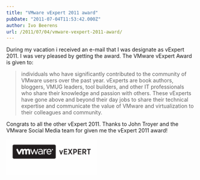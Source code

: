 ```yaml
---
title: "VMware vExpert 2011 award"
pubDate: "2011-07-04T11:53:42.000Z"
author: Ivo Beerens
url: /2011/07/04/vmware-vexpert-2011-award/
---
```


During my vacation i received an e-mail that I was designate as vExpert 2011. I was very pleased by getting the award. The VMware vExpert Award is given to:

> individuals who have significantly contributed to the community of VMware users over the past year. vExperts are book authors, bloggers, VMUG leaders, tool builders, and other IT professionals who share their knowledge and passion with others. These vExperts have gone above and beyond their day jobs to share their technical expertise and communicate the value of VMware and virtualization to their colleagues and community.

Congrats to all the other vExpert 2011. Thanks to John Troyer and the VMware Social Media team for given me the vExpert 2011 award!

[![VMware-expert_250x100](images/VMware-expert_250x100_thumb.gif "VMware-expert_250x100")](images/VMware-expert_250x100.gif)